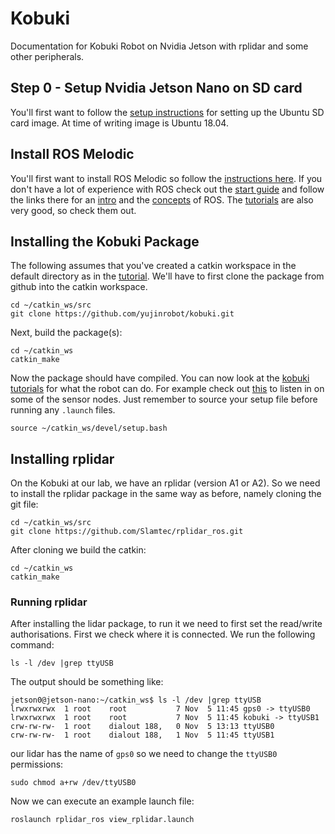 # Kobuki
Documentation for Kobuki Robot on Nvidia Jetson with rplidar and some other peripherals.

## Step 0 - Setup Nvidia Jetson Nano on SD card

You'll first want to follow the [setup instructions](https://developer.nvidia.com/embedded/learn/get-started-jetson-nano-devkit#write) for setting up the Ubuntu SD card image. At time of writing image is Ubuntu 18.04.

## Install ROS Melodic

You'll first want to install ROS Melodic so follow the [instructions here](http://wiki.ros.org/melodic/Installation/Ubuntu).
If you don't have a lot of experience with ROS check out the [start guide](http://wiki.ros.org/ROS/StartGuide) and follow the links there for an [intro](http://wiki.ros.org/ROS/Introduction) and the [concepts](http://wiki.ros.org/ROS/Concepts) of ROS.
The [tutorials](http://wiki.ros.org/ROS/Tutorials) are also very good, so check them out.

## Installing the Kobuki Package

The following assumes that you've created a catkin workspace in the default directory as in the [tutorial](http://wiki.ros.org/ROS/Tutorials/InstallingandConfiguringROSEnvironment).
We'll have to first clone the package from github into the catkin workspace. 
```
cd ~/catkin_ws/src
git clone https://github.com/yujinrobot/kobuki.git
```
Next, build the package(s):

```
cd ~/catkin_ws
catkin_make
```
Now the package should have compiled. You can now look at the [kobuki tutorials](https://wiki.ros.org/kobuki/Tutorials) for what the robot can do. For example check out [this](https://wiki.ros.org/kobuki/Tutorials/Examine%20Kobuki) to listen in on some of the sensor nodes. Just remember to source your setup file before running any `.launch` files.
```
source ~/catkin_ws/devel/setup.bash
```

## Installing rplidar

On the Kobuki at our lab, we have an rplidar (version A1 or A2). So we need to install the rplidar package in the same way as before, namely cloning the git file:
```
cd ~/catkin_ws/src
git clone https://github.com/Slamtec/rplidar_ros.git
```
After cloning we build the catkin:
```
cd ~/catkin_ws
catkin_make
```

### Running rplidar
After installing the lidar package, to run it we need to first set the read/write authorisations. First we check where it is connected. We run the following command:
```
ls -l /dev |grep ttyUSB
```
The output should be something like:
```console
jetson0@jetson-nano:~/catkin_ws$ ls -l /dev |grep ttyUSB
lrwxrwxrwx  1 root    root           7 Nov  5 11:45 gps0 -> ttyUSB0
lrwxrwxrwx  1 root    root           7 Nov  5 11:45 kobuki -> ttyUSB1
crw-rw-rw-  1 root    dialout 188,   0 Nov  5 13:13 ttyUSB0
crw-rw-rw-  1 root    dialout 188,   1 Nov  5 11:45 ttyUSB1
```
our lidar has the name of `gps0` so we need to change the `ttyUSB0` permissions:
```
sudo chmod a+rw /dev/ttyUSB0
```
Now we can execute an example launch file:
```
roslaunch rplidar_ros view_rplidar.launch
```
